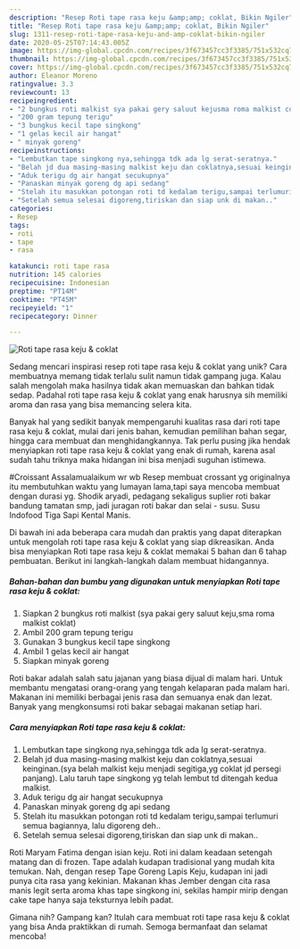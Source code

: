 ```yaml
---
description: "Resep Roti tape rasa keju &amp;amp; coklat, Bikin Ngiler"
title: "Resep Roti tape rasa keju &amp;amp; coklat, Bikin Ngiler"
slug: 1311-resep-roti-tape-rasa-keju-and-amp-coklat-bikin-ngiler
date: 2020-05-25T07:14:43.005Z
image: https://img-global.cpcdn.com/recipes/3f673457cc3f3385/751x532cq70/roti-tape-rasa-keju-coklat-foto-resep-utama.jpg
thumbnail: https://img-global.cpcdn.com/recipes/3f673457cc3f3385/751x532cq70/roti-tape-rasa-keju-coklat-foto-resep-utama.jpg
cover: https://img-global.cpcdn.com/recipes/3f673457cc3f3385/751x532cq70/roti-tape-rasa-keju-coklat-foto-resep-utama.jpg
author: Eleanor Moreno
ratingvalue: 3.3
reviewcount: 13
recipeingredient:
- "2 bungkus roti malkist sya pakai gery saluut kejusma roma malkist coklat"
- "200 gram tepung terigu"
- "3 bungkus kecil tape singkong"
- "1 gelas kecil air hangat"
- " minyak goreng"
recipeinstructions:
- "Lembutkan tape singkong nya,sehingga tdk ada lg serat-seratnya."
- "Belah jd dua masing-masing malkist keju dan coklatnya,sesuai keinginan.(sya belah malkist keju menjadi segitiga,yg coklat jd persegi panjang). Lalu taruh tape singkong yg telah lembut td ditengah kedua malkist."
- "Aduk terigu dg air hangat secukupnya"
- "Panaskan minyak goreng dg api sedang"
- "Stelah itu masukkan potongan roti td kedalam terigu,sampai terlumuri semua bagiannya, lalu digoreng deh.."
- "Setelah semua selesai digoreng,tiriskan dan siap unk di makan.."
categories:
- Resep
tags:
- roti
- tape
- rasa

katakunci: roti tape rasa 
nutrition: 145 calories
recipecuisine: Indonesian
preptime: "PT14M"
cooktime: "PT45M"
recipeyield: "1"
recipecategory: Dinner

---
```



![Roti tape rasa keju &amp; coklat](https://img-global.cpcdn.com/recipes/3f673457cc3f3385/751x532cq70/roti-tape-rasa-keju-coklat-foto-resep-utama.jpg)

Sedang mencari inspirasi resep roti tape rasa keju &amp; coklat yang unik? Cara membuatnya memang tidak terlalu sulit namun tidak gampang juga. Kalau salah mengolah maka hasilnya tidak akan memuaskan dan bahkan tidak sedap. Padahal roti tape rasa keju &amp; coklat yang enak harusnya sih memiliki aroma dan rasa yang bisa memancing selera kita.

Banyak hal yang sedikit banyak mempengaruhi kualitas rasa dari roti tape rasa keju &amp; coklat, mulai dari jenis bahan, kemudian pemilihan bahan segar, hingga cara membuat dan menghidangkannya. Tak perlu pusing jika hendak menyiapkan roti tape rasa keju &amp; coklat yang enak di rumah, karena asal sudah tahu triknya maka hidangan ini bisa menjadi suguhan istimewa.

#Croissant Assalamualaikum wr wb Resep membuat crossant yg originalnya itu membutuhkan waktu yang lumayan lama,tapi saya mencoba membuat dengan durasi yg. Shodik aryadi, pedagang sekaligus suplier roti bakar bandung tamatan smp, jadi juragan roti bakar dan selai - susu. Susu Indofood Tiga Sapi Kental Manis.


Di bawah ini ada beberapa cara mudah dan praktis yang dapat diterapkan untuk mengolah roti tape rasa keju &amp; coklat yang siap dikreasikan. Anda bisa menyiapkan Roti tape rasa keju &amp; coklat memakai 5 bahan dan 6 tahap pembuatan. Berikut ini langkah-langkah dalam membuat hidangannya.

<!--inarticleads1-->

##### Bahan-bahan dan bumbu yang digunakan untuk menyiapkan Roti tape rasa keju &amp; coklat:

1. Siapkan 2 bungkus roti malkist (sya pakai gery saluut keju,sma roma malkist coklat)
1. Ambil 200 gram tepung terigu
1. Gunakan 3 bungkus kecil tape singkong
1. Ambil 1 gelas kecil air hangat
1. Siapkan  minyak goreng


Roti bakar adalah salah satu jajanan yang biasa dijual di malam hari. Untuk membantu mengatasi orang-orang yang tengah kelaparan pada malam hari. Makanan ini memiliki berbagai jenis rasa dan semuanya enak dan lezat. Banyak yang mengkonsumsi roti bakar sebagai makanan setiap hari. 

<!--inarticleads2-->

##### Cara menyiapkan Roti tape rasa keju &amp; coklat:

1. Lembutkan tape singkong nya,sehingga tdk ada lg serat-seratnya.
1. Belah jd dua masing-masing malkist keju dan coklatnya,sesuai keinginan.(sya belah malkist keju menjadi segitiga,yg coklat jd persegi panjang). Lalu taruh tape singkong yg telah lembut td ditengah kedua malkist.
1. Aduk terigu dg air hangat secukupnya
1. Panaskan minyak goreng dg api sedang
1. Stelah itu masukkan potongan roti td kedalam terigu,sampai terlumuri semua bagiannya, lalu digoreng deh..
1. Setelah semua selesai digoreng,tiriskan dan siap unk di makan..


Roti Maryam Fatima dengan isian keju. Roti ini dalam keadaan setengah matang dan di frozen. Tape adalah kudapan tradisional yang mudah kita temukan. Nah, dengan resep Tape Goreng Lapis Keju, kudapan ini jadi punya cita rasa yang kekinian. Makanan khas Jember dengan cita rasa manis legit serta aroma khas tape singkong ini, sekilas hampir mirip dengan cake tape hanya saja teksturnya lebih padat. 

Gimana nih? Gampang kan? Itulah cara membuat roti tape rasa keju &amp; coklat yang bisa Anda praktikkan di rumah. Semoga bermanfaat dan selamat mencoba!
